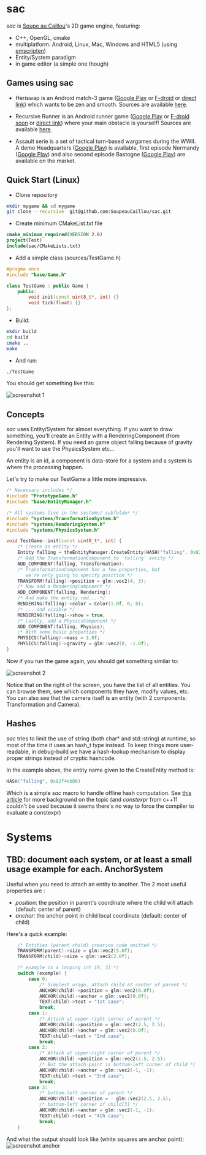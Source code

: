sac
===

*sac* is [Soupe au Caillou](http://soupeaucaillou)'s 2D game engine, featuring:
* C++, OpenGL, cmake
* multiplatform: Android, Linux, Mac, Windows and HTML5 (using [emscripten](http://emscripten.org/))
* Entity/System paradigm
* in game editor (a simple one though)

Games using sac
-------------------
* Heriswap is an Android match-3 game ([Google Play](https://play.google.com/store/apps/details?id=net.damsy.soupeaucaillou.heriswap) or [F-droid](https://f-droid.org/repository/browse/?fdid=net.damsy.soupeaucaillou.heriswap) or [direct link](http://soupeaucaillou.com/games/heriswap.apk)) which wants to be zen and smooth. Sources are available [here](https://github.com/SoupeauCaillou/recursive-runner).

* Recursive Runner is an Android runner game ([Google Play](https://play.google.com/store/apps/details?id=net.damsy.soupeaucaillou.recursiveRunner) or [F-droid soon](https://github.com/SoupeauCaillou/recursive-runner/issues/1) or [direct link](http://soupeaucaillou.com/games/recursive_runner.apk)) where your main obstacle is yourself! Sources are available [here](https://github.com/SoupeauCaillou/recursive-runner).

* Assault serie is a set of tactical turn-based wargames during the WWII. A demo Headquarters ([Google Play](https://play.google.com/store/apps/details?id=net.damsy.soupeaucaillou.warbler.assault.headquarters)) is available, first episode Normandy ([Google Play](https://play.google.com/store/apps/details?id=net.damsy.soupeaucaillou.warbler.assault.normandy)) and also second episode Bastogne ([Google Play](https://play.google.com/store/apps/details?id=net.damsy.soupeaucaillou.warbler.assault.bastogne)) are available on the market.

Quick Start (Linux)
-------------------

* Clone repository

```sh
mkdir mygame && cd mygame
git clone --recursive  git@github.com:SoupeauCaillou/sac.git
```

* Create minimum CMakeList.txt file

```cmake
cmake_minimum_required(VERSION 2.8)
project(Test)
include(sac/CMakeLists.txt)
```

* Add a simple class (sources/TestGame.h)
```C++
#pragma once
#include "base/Game.h"

class TestGame : public Game {
    public:
        void init(const uint8_t*, int) {}
        void tick(float) {}
};
```

* Build:

```sh
mkdir build
cd build
cmake ..
make
```

* And run:

```sh
./TestGame
```

You should get something like this:

![screenshot 1](http://soupeaucaillou.com/screenshots/screenshot_proto1.jpg)

Concepts
--------
*sac* uses Entity/System for almost everything. If you want to draw something, you'll create an Entity with a RenderingComponent (from Rendering System). If you need an game object falling because of gravity you'll want to use the PhysicsSystem etc...

An entity is an id, a component is data-store for a system and a system is where the processing happen.

Let's try to make our TestGame a little more impressive.

```C++
/* Necessary includes */
#include "PrototypeGame.h"
#include "base/EntityManager.h"

/* All systems live in the systems/ subfolder */
#include "systems/TransformationSystem.h"
#include "systems/RenderingSystem.h"
#include "systems/PhysicsSystem.h"

void TestGame::init(const uint8_t*, int) {
    /* Create an entity */
    Entity falling = theEntityManager.CreateEntity(HASH("falling", 0x82f4eb06));
    /* Add the TransformationComponent to 'falling' entity */
    ADD_COMPONENT(falling, Transformation);
    /* TransformationComponent has a few properties, but
       we're only going to specify position */
    TRANSFORM(falling)->position = glm::vec2(4, 3);
    /* Now add a RenderingComponent */
    ADD_COMPONENT(falling, Rendering);
    /* And make the entity red... */
    RENDERING(falling)->color = Color(1.0f, 0, 0);
    /* ... and visible */
    RENDERING(falling)->show = true;
    /* Lastly, add a PhysicsComponent */
    ADD_COMPONENT(falling, Physics);
    /* With some basic properties */
    PHYSICS(falling)->mass = 1.0f;
    PHYSICS(falling)->gravity = glm::vec2(0, -1.0f);
}
```

Now if you run the game again, you should get something similar to:

![screenshot 2](http://soupeaucaillou.com/screenshots/screenshot_proto2.jpg)

Notice that on the right of the screen, you have the list of all entities. You can browse them, see which components they have, modify values, etc. You can also see that the camera itself is an entity (with 2 components: Transformation and Camera).

Hashes
------
*sac* tries to limit the use of string (both char* and std::string) at runtime, so most of the time it uses an hash_t type instead. To keep things more user-readable, in debug-build we have a hash-lookup mechanism to display proper strings instead of cryptic hashcode.

In the example above, the entity name given to the CreateEntity method is:
```C++
HASH("falling", 0x82f4eb06)
```
Which is a simple *sac* macro to handle offline hash computation. See [this article](http://bitsquid.blogspot.fr/2010/10/static-hash-values.html) for more background on the topic (and *constexpr* from c++11 couldn't be used because it seems there's no way to force the compiler to evaluate a constexpr)

Systems
=======
TBD: document each system, or at least a small usage example for each.
AnchorSystem
------------
Useful when you need to attach an entity to another.
The 2 most useful properties are :
- *position*: the position in parent's coordinate where the child will attach (default: center of parent)
- *anchor*: the anchor point in child local coordinate (default: center of child)

Here's a quick example:
```C++
    /* Entities (parent child) creation code omitted */
    TRANSFORM(parent)->size = glm::vec2(5.0f);
    TRANSFORM(child)->size = glm::vec2(2.0f);

    /* example is a looping int [0, 3] */
    switch (example) {
        case 0:
            /* Simplest usage, attach child at center of parent */
            ANCHOR(child)->position = glm::vec2(0.0f);
            ANCHOR(child)->anchor = glm::vec2(0.0f);
            TEXT(child)->text = "1st case";
            break;
        case 1:
            /* Attach at upper-right corner of parent */
            ANCHOR(child)->position = glm::vec2(2.5, 2.5);
            ANCHOR(child)->anchor = glm::vec2(0.0f);
            TEXT(child)->text = "2nd case";
            break;
        case 2:
            /* Attach at upper-right corner of parent */
            ANCHOR(child)->position = glm::vec2(2.5, 2.5);
            /* But the attach point is bottom-left corner of child */
            ANCHOR(child)->anchor = glm::vec2(-1, -1);
            TEXT(child)->text = "3rd case";
            break;
        case 3:
            /* bottom-left corner of parent */
            ANCHOR(child)->position = - glm::vec2(2.5, 2.5);
            /* bottom-left corner of child[3] */
            ANCHOR(child)->anchor = glm::vec2(-1, -1);
            TEXT(child)->text = "4th case";
            break;
    }
```

And what the output should look like (white squares are anchor point):
![screenshot anchor](http://soupeaucaillou.com/screenshots/screenshot_anchor2.gif)
